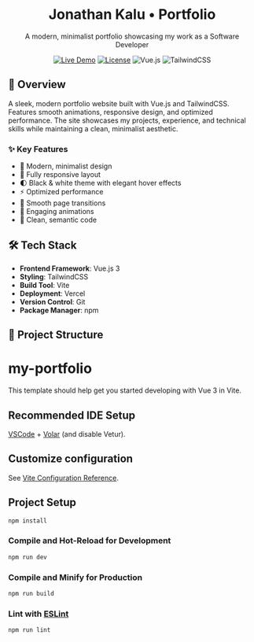 <div align="center">
  <h1>Jonathan Kalu • Portfolio</h1>
  <p>A modern, minimalist portfolio showcasing my work as a Software Developer</p>
  
  [![Live Demo](https://img.shields.io/badge/demo-live-brightgreen.svg)](https://jkdevio-portfolio.vercel.app)
  [![License](https://img.shields.io/badge/license-MIT-blue.svg)](LICENSE)
  ![Vue.js](https://img.shields.io/badge/Vue.js-3.5-4FC08D?logo=vue.js)
  ![TailwindCSS](https://img.shields.io/badge/TailwindCSS-3.4-38B2AC?logo=tailwind-css)
</div>

## 🚀 Overview

A sleek, modern portfolio website built with Vue.js and TailwindCSS. Features smooth animations, responsive design, and optimized performance. The site showcases my projects, experience, and technical skills while maintaining a clean, minimalist aesthetic.

### ✨ Key Features

- 🎨 Modern, minimalist design
- 📱 Fully responsive layout
- 🌓 Black & white theme with elegant hover effects
- ⚡ Optimized performance
- 🔄 Smooth page transitions
- 💫 Engaging animations
- 🎯 Clean, semantic code

## 🛠️ Tech Stack

- **Frontend Framework**: Vue.js 3
- **Styling**: TailwindCSS
- **Build Tool**: Vite
- **Deployment**: Vercel
- **Version Control**: Git
- **Package Manager**: npm

## 📂 Project Structure

# my-portfolio

This template should help get you started developing with Vue 3 in Vite.

## Recommended IDE Setup

[VSCode](https://code.visualstudio.com/) + [Volar](https://marketplace.visualstudio.com/items?itemName=Vue.volar) (and disable Vetur).

## Customize configuration

See [Vite Configuration Reference](https://vite.dev/config/).

## Project Setup

```sh
npm install
```

### Compile and Hot-Reload for Development

```sh
npm run dev
```

### Compile and Minify for Production

```sh
npm run build
```

### Lint with [ESLint](https://eslint.org/)

```sh
npm run lint
```
